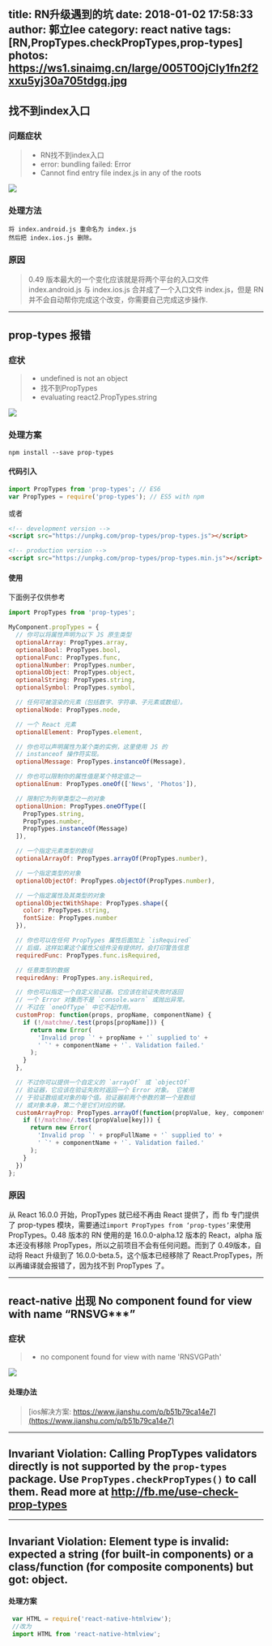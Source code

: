title: RN升级遇到的坑
date: 2018-01-02 17:58:33
author: 郭立lee
category: react native
tags: [RN,PropTypes.checkPropTypes,prop-types]
photos: https://ws1.sinaimg.cn/large/005T0OjCly1fn2f2xxu5yj30a705tdgq.jpg
---

## 找不到index入口

### 问题症状

> * RN找不到index入口
> * error: bundling failed: Error
> * Cannot find entry file index.js in any of the roots

![](https://ws1.sinaimg.cn/large/005T0OjCly1fn2eufwajwj30af0ikn05.jpg)

### 处理方法

```
将 index.android.js 重命名为 index.js
然后把 index.ios.js 删除。
```

### 原因

> 0.49 版本最大的一个变化应该就是将两个平台的入口文件 index.android.js 与 index.ios.js 合并成了一个入口文件 index.js，但是 RN 并不会自动帮你完成这个改变，你需要自己完成这步操作.


----

## prop-types 报错

### 症状

> * undefined is not an object
> * 找不到PropTypes
> * evaluating react2.PropTypes.string

![](https://ws1.sinaimg.cn/large/005T0OjCly1fn2h4muo96j30ac0iidha.jpg)

### 处理方案

```shell
npm install --save prop-types
```

#### 代码引入

```js
import PropTypes from 'prop-types'; // ES6
var PropTypes = require('prop-types'); // ES5 with npm
```
或者
```html
<!-- development version -->
<script src="https://unpkg.com/prop-types/prop-types.js"></script>

<!-- production version -->
<script src="https://unpkg.com/prop-types/prop-types.min.js"></script>
```

#### 使用
下面例子仅供参考

```js
import PropTypes from 'prop-types';

MyComponent.propTypes = {
  // 你可以将属性声明为以下 JS 原生类型
  optionalArray: PropTypes.array,
  optionalBool: PropTypes.bool,
  optionalFunc: PropTypes.func,
  optionalNumber: PropTypes.number,
  optionalObject: PropTypes.object,
  optionalString: PropTypes.string,
  optionalSymbol: PropTypes.symbol,

  // 任何可被渲染的元素（包括数字、字符串、子元素或数组）。
  optionalNode: PropTypes.node,

  // 一个 React 元素
  optionalElement: PropTypes.element,

  // 你也可以声明属性为某个类的实例，这里使用 JS 的
  // instanceof 操作符实现。
  optionalMessage: PropTypes.instanceOf(Message),

  // 你也可以限制你的属性值是某个特定值之一
  optionalEnum: PropTypes.oneOf(['News', 'Photos']),

  // 限制它为列举类型之一的对象
  optionalUnion: PropTypes.oneOfType([
    PropTypes.string,
    PropTypes.number,
    PropTypes.instanceOf(Message)
  ]),

  // 一个指定元素类型的数组
  optionalArrayOf: PropTypes.arrayOf(PropTypes.number),

  // 一个指定类型的对象
  optionalObjectOf: PropTypes.objectOf(PropTypes.number),

  // 一个指定属性及其类型的对象
  optionalObjectWithShape: PropTypes.shape({
    color: PropTypes.string,
    fontSize: PropTypes.number
  }),

  // 你也可以在任何 PropTypes 属性后面加上 `isRequired`
  // 后缀，这样如果这个属性父组件没有提供时，会打印警告信息
  requiredFunc: PropTypes.func.isRequired,

  // 任意类型的数据
  requiredAny: PropTypes.any.isRequired,

  // 你也可以指定一个自定义验证器。它应该在验证失败时返回
  // 一个 Error 对象而不是 `console.warn` 或抛出异常。
  // 不过在 `oneOfType` 中它不起作用。
  customProp: function(props, propName, componentName) {
    if (!/matchme/.test(props[propName])) {
      return new Error(
        'Invalid prop `' + propName + '` supplied to' +
        ' `' + componentName + '`. Validation failed.'
      );
    }
  },

  // 不过你可以提供一个自定义的 `arrayOf` 或 `objectOf`
  // 验证器，它应该在验证失败时返回一个 Error 对象。 它被用
  // 于验证数组或对象的每个值。验证器前两个参数的第一个是数组
  // 或对象本身，第二个是它们对应的键。
  customArrayProp: PropTypes.arrayOf(function(propValue, key, componentName, location, propFullName) {
    if (!/matchme/.test(propValue[key])) {
      return new Error(
        'Invalid prop `' + propFullName + '` supplied to' +
        ' `' + componentName + '`. Validation failed.'
      );
    }
  })
};
```

### 原因

从 React 16.0.0 开始，PropTypes 就已经不再由 React 提供了，而 fb 专门提供了 prop-types 模块，需要通过`import PropTypes from ‘prop-types’`来使用 PropTypes。0.48 版本的 RN 使用的是 16.0.0-alpha.12 版本的 React，alpha 版本还没有移除 PropTypes，所以之前项目不会有任何问题。而到了 0.49版本，自动将 React 升级到了 16.0.0-beta.5，这个版本已经移除了 React.PropTypes，所以再编译就会报错了，因为找不到 PropTypes 了。

----
## react-native 出现 No component found for view with name “RNSVG***”

### 症状

> * no component found for view with name 'RNSVGPath'

![](https://upload-images.jianshu.io/upload_images/5822915-eecb1f40a36e82df.png?imageMogr2/auto-orient/strip%7CimageView2/2/w/700)
#### 处理办法
> [ios解决方案: https://www.jianshu.com/p/b51b79ca14e7](https://www.jianshu.com/p/b51b79ca14e7)

----

## Invariant Violation: Calling PropTypes validators directly is not supported by the `prop-types` package. Use `PropTypes.checkPropTypes()` to call them. Read more at http://fb.me/use-check-prop-types

----

## Invariant Violation: Element type is invalid: expected a string (for built-in components) or a class/function (for composite components) but got: object.

#### 处理方案
>
```javascript
 var HTML = require('react-native-htmlview');
 //改为
 import HTML from 'react-native-htmlview';
```
